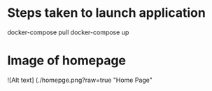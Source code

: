# Steps taken to launch application
docker-compose pull
docker-compose up

# Image of homepage
![Alt text] (./homepge.png?raw=true "Home Page"
